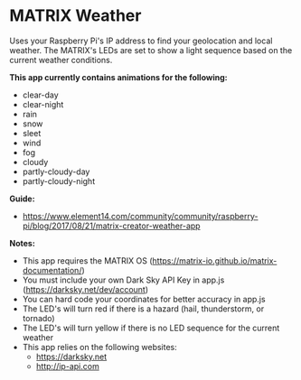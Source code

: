 # MATRIX Weather
Uses your Raspberry Pi's IP address to find your geolocation and local weather. The MATRIX's LEDs are set to show a light sequence based on the current weather conditions.

<b>This app currently contains animations for the following:</b>
- clear-day
- clear-night
- rain
- snow
- sleet
- wind
- fog
- cloudy
- partly-cloudy-day
- partly-cloudy-night

<b>Guide:</b>
- https://www.element14.com/community/community/raspberry-pi/blog/2017/08/21/matrix-creator-weather-app

<b>Notes:</b>
- This app requires the MATRIX OS (https://matrix-io.github.io/matrix-documentation/)
- You must include your own Dark Sky API Key in app.js (https://darksky.net/dev/account)
- You can hard code your coordinates for better accuracy in app.js
- The LED's will turn red if there is a hazard (hail, thunderstorm, or tornado)
- The LED's will turn yellow if there is no LED sequence for the current weather
- This app relies on the following websites:
    - https://darksky.net
    - http://ip-api.com

